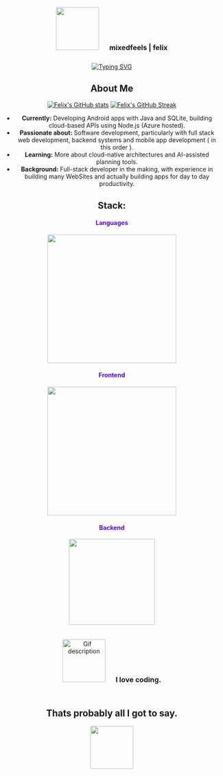 <div align="center">

<div align="center">
  <div style="display: inline-block; padding: 10px;">
    <img src="https://media2.giphy.com/media/v1.Y2lkPTc5MGI3NjExYWw5MXl4dzR5ZHE3ZXAxM3h6dDFrcWsxZ2kycGJpaXU1dTg4NmJ0OCZlcD12MV9pbnRlcm5hbF9naWZfYnlfaWQmY3Q9Zw/MnIO9NK5QwKRvVvfE7/giphy.gif" width="100px" height="100px">
  </div>
  <div style="display: inline-block; padding: 10px;">
    <h3>mixedfeels | felix</h3>
  </div>
</div>


<div align="center">
  <a href="https://git.io/typing-svg">
    <img src="https://readme-typing-svg.herokuapp.com?font=Fira+Code&pause=1000&color=5805fc&center=true&width=435&lines=Full-Stack+Developer;Web-Dev;AI-Enthusiast;Mobile-Dev" alt="Typing SVG" />
  </a>
</div>

##  About Me

[![Felix's GitHub stats](https://github-readme-stats.vercel.app/api?username=mixedfeels&show_icons=true&theme=radical)](https://github.com/mixedfeels)
[![Felix's GitHub Streak](https://github-readme-streak-stats.herokuapp.com/?user=mixedfeels&theme=radical)](https://github.com/mixedfeels)

-  **Currently:** Developing Android apps with Java and SQLite, building cloud-based APIs using Node.js (Azure hosted).
-  **Passionate about:** Software development, particularly with full stack web development, backend systems and mobile app development ( in this order ).
-  **Learning:** More about cloud-native architectures and AI-assisted planning tools.
-  **Background:** Full-stack developer in the making, with experience in building many WebSites and actually building apps for day to day productivity.

## Stack:

<h4 align="center" style="color:#5805fc;">Languages</h4>
<p align="center">
  <img src="https://skillicons.dev/icons?i=java,js,ts,python" width="300" />
</p>

<h4 align="center" style="color:#5805fc;">Frontend</h4>
<p align="center">
  <img src="https://skillicons.dev/icons?i=react,html,css,vite" width="300" />
</p>

<h4 align="center" style="color:#5805fc;">Backend</h4>
<p align="center">
  <img src="https://skillicons.dev/icons?i=nodejs,express,mysql,sqlite" width="200" />
</p>

<div align="center">
  <div style="display: inline-block; padding: 10px;">

  
<div align="center">
  <div style="display: inline-block; padding: 10px;">
    <img src="https://media.giphy.com/media/oYQ9HRm5Mo7VXeMNVR/giphy.gif?cid=ecf05e47sb9q32nx0fuazgi2txsfhvse29cmqvlvbfiair7o&ep=v1_gifs_search&rid=giphy.gif&ct=g" width="100px" height="100px" alt="Gif description">
  </div>
  <div style="display: inline-block; padding: 10px;">
    <h3>I love coding.</h3>
  </div>
</div>

## Thats probably all I got to say.

<div align="center">
  <img src="https://user-images.githubusercontent.com/74038190/212284115-f47cd8ff-2ffb-4b04-b5bf-4d1c14c0247f.gif" width="100">
</div>

</div>
